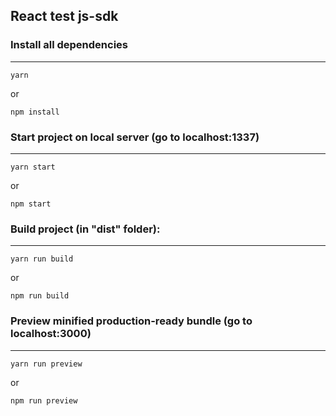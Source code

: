 ## React test js-sdk

### Install all dependencies
-----

```
yarn
```
or
```
npm install
```

### Start project on local server (go to localhost:1337)
-----

```
yarn start
```
or
```
npm start
```

### Build project (in "dist" folder):
-----

```
yarn run build
```
or
```
npm run build
```

### Preview minified production-ready bundle (go to localhost:3000)
-----

```
yarn run preview
```
or
```
npm run preview
```

